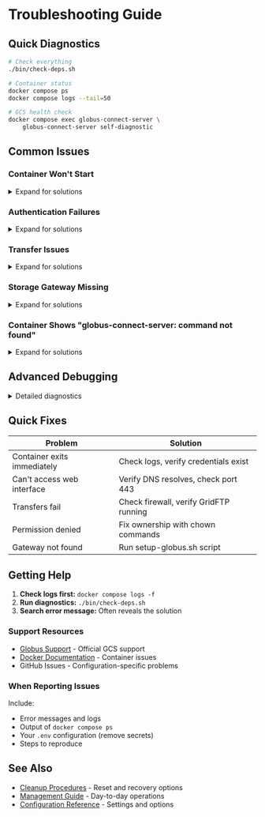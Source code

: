 # Troubleshooting Guide

## Quick Diagnostics

```bash
# Check everything
./bin/check-deps.sh

# Container status
docker compose ps
docker compose logs --tail=50

# GCS health check
docker compose exec globus-connect-server \
    globus-connect-server self-diagnostic
```

## Common Issues

### Container Won't Start

<details>
<summary>Expand for solutions</summary>

**Check logs:**
```bash
docker compose logs globus-connect-server
```

**Common causes:**
- Missing credentials → Run `./bin/init-credentials.sh`
- Port conflicts → Check ports 443, 50000-51000
- Wrong permissions → `chown -R $USER:$USER ./globus ./keys`

</details>

### Authentication Failures

<details>
<summary>Expand for solutions</summary>

**Invalid credentials:**
```bash
# Regenerate credentials
rm -f ./globus/client_cred.json
./bin/init-credentials.sh
docker compose restart
```

**Check connectivity:**
```bash
docker compose exec globus-connect-server \
    curl -I https://app.globus.org
```

</details>

### Transfer Issues

<details>
<summary>Expand for solutions</summary>

**GridFTP not running:**
```bash
docker compose exec globus-connect-server \
    ps aux | grep gridftp
```

**Firewall blocking transfers:**
- Ensure ports 50000-51000 are open
- Check `iptables` or cloud security groups

**Permission denied:**
```bash
# Fix collection permissions
docker compose exec globus-connect-server \
    chown -R globus:globus /mnt/globus-collections
```

</details>

### Storage Gateway Missing

<details>
<summary>Expand for solutions</summary>

This is normal on first startup. Run the setup script:
```bash
docker compose exec globus-connect-server \
    /opt/scripts/setup-globus.sh
```

This creates the gateway and mapped collection automatically.

</details>

### Container Shows "globus-connect-server: command not found"

<details>
<summary>Expand for solutions</summary>

This typically means the base image wasn't built correctly:

1. **Rebuild the base image:**
```bash
./bin/build.sh
```

2. **Verify the image has GCS installed:**
```bash
docker run --rm globus-connect-server:latest which globus-connect-server
```

3. **Check the build logs for errors**

</details>

## Advanced Debugging

<details>
<summary>Detailed diagnostics</summary>

### Collect Debug Info

```bash
# Create debug directory
DEBUG_DIR="./debug-$(date +%Y%m%d-%H%M%S)"
mkdir -p "$DEBUG_DIR"

# Gather information
docker compose logs > "$DEBUG_DIR/docker-logs.txt"
docker compose exec globus-connect-server \
    globus-connect-server self-diagnostic > "$DEBUG_DIR/diagnostic.txt"
docker inspect globus-connect-server > "$DEBUG_DIR/container.json"

echo "Debug info saved to $DEBUG_DIR"
```

### Check Services

```bash
# Inside container
docker compose exec globus-connect-server bash

# Check all services
systemctl status globus-*
ps aux | grep -E "apache|gridftp|gcs"
```

### Review Logs

```bash
# GCS logs
docker compose exec globus-connect-server \
    tail -f /var/log/globus-connect-server/*.log

# GridFTP logs
docker compose exec globus-connect-server \
    tail -f /var/log/gridftp.log
```

</details>

## Quick Fixes

| Problem | Solution |
|---------|----------|
| Container exits immediately | Check logs, verify credentials exist |
| Can't access web interface | Verify DNS resolves, check port 443 |
| Transfers fail | Check firewall, verify GridFTP running |
| Permission denied | Fix ownership with chown commands |
| Gateway not found | Run setup-globus.sh script |

## Getting Help

1. **Check logs first:** `docker compose logs -f`
2. **Run diagnostics:** `./bin/check-deps.sh`
3. **Search error message:** Often reveals the solution

### Support Resources

- [Globus Support](https://support.globus.org) - Official GCS support
- [Docker Documentation](https://docs.docker.com) - Container issues
- GitHub Issues - Configuration-specific problems

### When Reporting Issues

Include:
- Error messages and logs
- Output of `docker compose ps`
- Your `.env` configuration (remove secrets)
- Steps to reproduce

## See Also

- [Cleanup Procedures](cleanup.md) - Reset and recovery options
- [Management Guide](management.md) - Day-to-day operations
- [Configuration Reference](configuration.md) - Settings and options